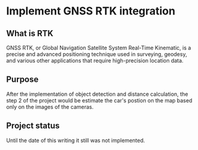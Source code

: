 # Implement GNSS RTK integration

## What is RTK
GNSS RTK, or Global Navigation Satellite System Real-Time Kinematic, is a precise and advanced positioning technique used in surveying, geodesy, and various other applications that require high-precision location data.

## Purpose
After the implementation of object detection and distance calculation, the step 2 of the project would be estimate the car's postion on the map based only on the images of the cameras.

## Project status
Until the date of this writing it still was not implemented.
